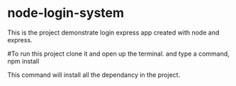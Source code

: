 # node-login-system
This is the project demonstrate login express app created with node and express.

#To run this project clone it and open up the terminal. and type a command,
npm install

This command will install all the dependancy in the project.
